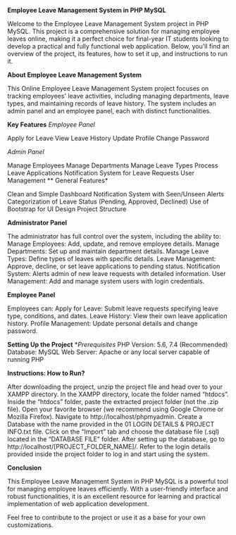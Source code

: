 
**Employee Leave Management System in PHP MySQL**

Welcome to the Employee Leave Management System project in PHP MySQL. This project is a comprehensive solution for managing employee leaves online, making it a perfect choice for final-year IT students looking to develop a practical and fully functional web application. Below, you'll find an overview of the project, its features, how to set it up, and instructions to run it.

**About Employee Leave Management System**

This Online Employee Leave Management System project focuses on tracking employees' leave activities, including managing departments, leave types, and maintaining records of leave history. The system includes an admin panel and an employee panel, each with distinct functionalities.

**Key Features**
*Employee Panel*

Apply for Leave
View Leave History
Update Profile
Change Password

*Admin Panel*

Manage Employees
Manage Departments
Manage Leave Types
Process Leave Applications
Notification System for Leave Requests
User Management
**
General Features*

Clean and Simple Dashboard
Notification System with Seen/Unseen Alerts
Categorization of Leave Status (Pending, Approved, Declined)
Use of Bootstrap for UI Design
Project Structure

**Administrator Panel**

The administrator has full control over the system, including the ability to:
Manage Employees: Add, update, and remove employee details.
Manage Departments: Set up and maintain department details.
Manage Leave Types: Define types of leaves with specific details.
Leave Management: Approve, decline, or set leave applications to pending status.
Notification System: Alerts admin of new leave requests with detailed information.
User Management: Add and manage system users with login credentials.

**Employee Panel**

Employees can:
Apply for Leave: Submit leave requests specifying leave type, conditions, and dates.
Leave History: View their own leave application history.
Profile Management: Update personal details and change password.

**Setting Up the Project**
**Prerequisites*
PHP Version: 5.6, 7.4 (Recommended)
Database: MySQL
Web Server: Apache or any local server capable of running PHP

**Instructions: How to Run?**

After downloading the project, unzip the project file and head over to your XAMPP directory.
In the XAMPP directory, locate the folder named “htdocs”.
Inside the “htdocs” folder, paste the extracted project folder (not the .zip file).
Open your favorite browser (we recommend using Google Chrome or Mozilla Firefox).
Navigate to http://localhost/phpmyadmin.
Create a Database with the name provided in the 01 LOGIN DETAILS & PROJECT INFO.txt file.
Click on the “Import” tab and choose the database file (.sql) located in the “DATABASE FILE” folder.
After setting up the database, go to http://localhost/[PROJECT_FOLDER_NAME]/.
Refer to the login details provided inside the project folder to log in and start using the system.

**Conclusion**

This Employee Leave Management System in PHP MySQL is a powerful tool for managing employee leaves efficiently. With a user-friendly interface and robust functionalities, it is an excellent resource for learning and practical implementation of web application development.

Feel free to contribute to the project or use it as a base for your own customizations.
